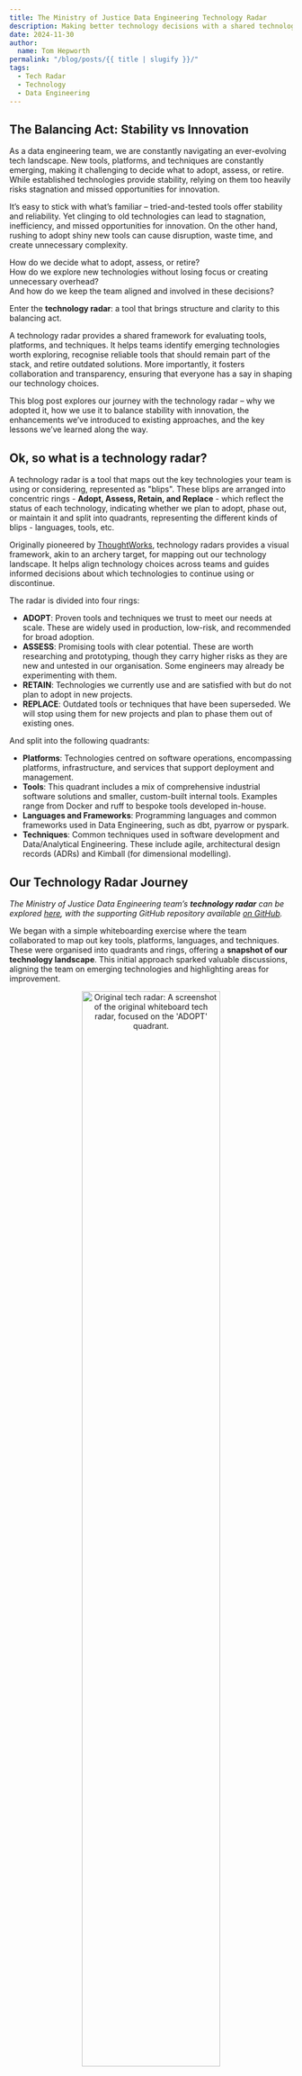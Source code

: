 ```yaml
---
title: The Ministry of Justice Data Engineering Technology Radar
description: Making better technology decisions with a shared technology radar.
date: 2024-11-30
author:
  name: Tom Hepworth
permalink: "/blog/posts/{{ title | slugify }}/"
tags:
  - Tech Radar
  - Technology
  - Data Engineering
---
```


## The Balancing Act: Stability vs Innovation

As a data engineering team, we are constantly navigating an ever-evolving tech landscape. New tools, platforms, and techniques are constantly emerging, making it challenging to decide what to adopt, assess, or retire. While established technologies provide stability, relying on them too heavily risks stagnation and missed opportunities for innovation.

It’s easy to stick with what’s familiar – tried-and-tested tools offer stability and reliability. Yet clinging to old technologies can lead to stagnation, inefficiency, and missed opportunities for innovation. On the other hand, rushing to adopt shiny new tools can cause disruption, waste time, and create unnecessary complexity.

How do we decide what to adopt, assess, or retire? <br>
How do we explore new technologies without losing focus or creating unnecessary overhead? <br>
And how do we keep the team aligned and involved in these decisions? <br>

Enter the **technology radar**: a tool that brings structure and clarity to this balancing act.

A technology radar provides a shared framework for evaluating tools, platforms, and techniques. It helps teams identify emerging technologies worth exploring, recognise reliable tools that should remain part of the stack, and retire outdated solutions. More importantly, it fosters collaboration and transparency, ensuring that everyone has a say in shaping our technology choices.

This blog post explores our journey with the technology radar – why we adopted it, how we use it to balance stability with innovation, the enhancements we’ve introduced to existing approaches, and the key lessons we’ve learned along the way.

## Ok, so what is a technology radar?

A technology radar is a tool that maps out the key technologies your team is using or considering, represented as "blips". These blips are arranged into concentric rings - **Adopt, Assess, Retain, and Replace** - which reflect the status of each technology, indicating whether we plan to adopt, phase out, or maintain it and split into quadrants, representing the different kinds of blips - languages, tools, etc.

Originally pioneered by [ThoughtWorks](https://www.thoughtworks.com/radar), technology radars provides a visual framework, akin to an archery target, for mapping out our technology landscape. It helps align technology choices across teams and guides informed decisions about which technologies to continue using or discontinue.

The radar is divided into four rings:
- **ADOPT**: Proven tools and techniques we trust to meet our needs at scale. These are widely used in production, low-risk, and recommended for broad adoption.
- **ASSESS**: Promising tools with clear potential. These are worth researching and prototyping, though they carry higher risks as they are new and untested in our organisation. Some engineers may already be experimenting with them.
- **RETAIN**: Technologies we currently use and are satisfied with but do not plan to adopt in new projects.
- **REPLACE**: Outdated tools or techniques that have been superseded. We will stop using them for new projects and plan to phase them out of existing ones.

And split into the following quadrants:
- **Platforms**: Technologies centred on software operations, encompassing platforms, infrastructure, and services that support deployment and management.
- **Tools**: This quadrant includes a mix of comprehensive industrial software solutions and smaller, custom-built internal tools. Examples range from Docker and ruff to bespoke tools developed in-house.
- **Languages and Frameworks**: Programming languages and common frameworks used in Data Engineering, such as dbt, pyarrow or pyspark.
- **Techniques**: Common techniques used in software development and Data/Analytical Engineering. These include agile, architectural design records (ADRs) and Kimball (for dimensional modelling).

## Our Technology Radar Journey

_The Ministry of Justice Data Engineering team’s **technology radar** can be explored [here](https://moj-analytical-services.github.io/data-and-analytics-engineering-tech-radar/), with the supporting GitHub repository available [on GitHub](https://github.com/moj-analytical-services/data-and-analytics-engineering-tech-radar)._

We began with a simple whiteboarding exercise where the team collaborated to map out key tools, platforms, languages, and techniques. These were organised into quadrants and rings, offering a **snapshot of our technology landscape**. This initial approach sparked valuable discussions, aligning the team on emerging technologies and highlighting areas for improvement.

<div style="text-align:center;">
    <img
        src="images/tech-radar/whiteboard_radar.png"
        alt="Original tech radar: A screenshot of the original whiteboard tech radar, focused on the 'ADOPT' quadrant."
        style="width: 70%; height: auto;">
</div>

### Wins and Challenges of the First Radar
Our initial radar provided several immediate benefits:
- A **shared understanding** of the technologies we use, their purpose, and potential future direction.
- **Improved engagement**: Team members had a platform to contribute ideas, raising awareness of our tools and techniques.
- A **clear visual overview** of our tech landscape, fostering alignment across the team.

However, the approach had clear limitations:
- **Manual maintenance**: Updating the radar was time-consuming and prone to becoming outdated.
- **Limited collaboration**: Contributions were limited to in-person meetings, restricting remote or asynchronous participation.
- **No historical record**: We couldn’t easily track changes, the rationale behind decisions, or the timeline of updates.

### From Static to Dynamic: Adopting an Open-Source Solution
In 2020, Zalando open-sourced their JavaScript-based [technology radar](https://github.com/zalando/tech-radar), which offered a dynamic and automated solution. Zalando’s radar uses a central JSON file to define each **blip**—its name, quadrant, ring, and date—which then automatically populates the visual radar. This simple yet powerful design addressed many of our challenges.

We adopted Zalando’s radar as a foundation and extended it to better suit our needs. By integrating with **GitHub Discussions**, we introduced a streamlined way to propose, discuss, and update blips while maintaining a transparent and historical record of decisions.

### Our Key Innovations
1. **Automated Updates**: Blip data is managed in a single JSON file, eliminating the need for manual updates and reducing overhead.
2. **Asynchronous Collaboration**: Leveraging GitHub Discussions, team members can propose and review blips at any time, enabling participation across remote and hybrid teams.
3. **Full Decision History**: Each blip discussion maintains a timeline of decisions and feedback, giving us a clear historical record.
4. **Improved Accessibility**: Hosting the radar on GitHub Pages makes it easily shareable with other teams and stakeholders.

By enhancing Zalando’s open-source radar with GitHub integrations, we transformed it into a living, collaborative tool that evolves with our team. It not only simplifies maintenance but also ensures that our technology choices remain transparent, well-documented, and adaptable.

---

## Integrations with GitHub

As a team, we’ve steadily consolidated our processes within **GitHub**, creating a unified environment for development, collaboration, and decision-making (see our blog post on [*GitHub as a One-Stop Shop*](https://ministryofjustice.github.io/data-and-analytics-engineering/blog/posts/github-as-a-one-stop-shop/) for more details). Naturally, we explored GitHub as a solution for managing our technology radar and found ways to enhance its functionality.

### Leveraging GitHub Discussions
After some experimentation, we adopted **GitHub Discussions** as the backbone for creating and managing blips. Each discussion corresponds to a blip and includes:
- **Title**: The name of the blip.
- **Labels**: To indicate its status—Adopt, Assess, Retain, or Replace.
- **Categories**: To classify the blip as a language, platform, tool, or technique.

Team members vote on blip status using an emoji-based system (a creative workaround for GitHub’s limited emoji set):
1. **ADOPT** 🚀
2. **ASSESS** 👍
3. **RETAIN** 😄
4. **REPLACE** 😦
5. **PAUSE** 👀

Following the voting process, discussions serve as open forums for team members to share insights, feedback, and concerns, creating a rich collaborative history for each blip.

<div style="text-align:center;">
    <img
        src="images/tech-radar/black-tech-radar-discussion.png"
        alt="A screenshot of one of the GitHub Discussions used to populate the tech radar."
        style="width: 50%; height: auto;">
</div>

### Benefits of GitHub Integrations

Integrating GitHub with our technology radar has delivered significant improvements:

- **Centralised Discussions**: GitHub Discussions provide a single, searchable space for all conversations and decisions about the radar. This makes it easy to revisit past choices, understand their rationale, and maintain a transparent decision history.
- **Automated Updates**: By using [GitHub’s GraphQL API](https://docs.github.com/en/graphql/overview/about-the-graphql-api), we’ve automated the process of extracting blip data to update the radar. This has drastically reduced manual effort, allowing us to refresh the radar regularly with minimal overhead. Previously, updating required hours of engineering time to organise whiteboarding sessions and implement changes.
- **Streamlined Blip Management**: Each blip now links directly to its corresponding discussion thread, creating a clear audit trail of decisions. Additionally, we can track the number of blips across rings, a previously laborious task. Before integration, the radar had grown to **140 blips for Data Engineering alone**, making it unwieldy to manage. With better oversight, we now maintain a focused and manageable **110 blips** across both Data Engineering and Analytical Engineering, aligning more effectively with our 50-person team.
- **Asynchronous Collaboration**: Team members can propose, discuss, and vote on blips at their convenience, enabling contributions from remote and hybrid staff. This flexibility ensures that everyone has a say, regardless of their location or working hours.

<hr>

## Notable Changes from Our Recent Tech Radar Review

Our latest technology radar refresh brought together around **thirty Data and Analytics Engineers** for a collaborative review of the existing blips. To ensure a focused and efficient process, we divided into smaller groups, each led by an engineer, to review a specific quadrant.

This exercise not only updated the radar but also reflected the evolving nature of our work. The introduction of the **Analytical Engineering function** has broadened the diversity of tools and techniques we use, leading to an increase in the number of blips. Below are the most significant updates from our latest review:

---

### 🔼 Climbers
These tools have proven their value, gaining maturity and broader adoption, which has earned them a move to the **Adopt** ring.

- **dbt-core**
  `dbt-core` has been a cornerstone of our Data Engineering stack for some time. Its recent move from the **Assess** ring to **Adopt** reflects its growing maturity and our increased confidence in its capabilities. We now have a dedicated team overseeing its internal implementation, and its usage continues to expand across projects.

- **ruff**
  Since our initial review in 2021, `ruff` has rapidly gained traction within the Python community. Its performance and simplicity have made it a reliable choice, leading us to move it from the **Assess** ring to **Adopt**.

---

### 🔽 Fallers
These tools have fallen out of favour due to limitations, inefficiencies, or the emergence of better alternatives.

- **AWS Glue**
  Previously an essential part of our Data Engineering stack, **AWS Glue** has moved from **Adopt** to **Replace**. We found it to be less reliable, harder to debug, and more costly than newer solutions. We have successfully transitioned to a combination of **dbt** and **Athena**, which offer greater cost efficiency and reliability.

- **Jira/Confluence**
  Once a mainstay of our project management processes, Jira and Confluence have moved from **Adopt** to **Replace**. While still used in parts of the organisation, we are exploring more streamlined alternatives that consolidate our tools and better meet our evolving needs.

- **Internal tools**
  Older tools like `dataengineeringutils3` and `etl-manager`, developed internally many years ago, are no longer actively maintained or widely used. These tools have now been moved to the **Replace** ring as we prioritise phasing them out in favour of modern, open-source solutions to reduce technical debt and simplify our workflows.

---

### ⭐ New Entries
New technologies and tools have entered the radar as we expand our capabilities and refine our workflows.

- **AWS Bedrock**
  [Details to be added]

- **dbt-core and SQLMesh**
  As part of our commitment to improving our `dbt-core` workflows, we’ve added tools like `dbt-codegen` and `dbt-audit-helper` to enhance collaboration, automation, and project management. Additionally, we are exploring **SQLMesh** to improve versioning and testing capabilities for our SQL-based workflows.

---

These changes highlight our continued focus on balancing **stability** with **innovation**, ensuring our toolkit remains efficient, scalable, and fit for purpose. Each update reflects careful consideration of what works, what doesn’t, and where we can improve to meet the evolving demands of our team and organisation.


## Next Steps

Our second-generation technology radar provides a more functional, automated way to coordinate technology choices across our teams. However, there’s still room for improvement as we look to make the radar even more effective and sustainable.

### Annual Updates and Team Engagement
We plan to refresh the radar annually during a dedicated team day. This serves as both a valuable team-building exercise and an opportunity for everyone—including junior team members—to contribute to shaping our technology strategy.

### Key Areas for Improvement
While the radar has already delivered significant value, several challenges remain that we’re actively addressing:
- **Automated CI for Blip Updates**: Although the radar integrates seamlessly with GitHub, we aim to further streamline the process with automated continuous integration workflows for updating blips.
- **Improved Labelling and Filtering**: The introduction of an Analytical Engineering function has increased the number of blips. To maintain clarity and usability, we are exploring ways to filter and categorise blips more effectively, ensuring the radar remains accessible and relevant across professions.
- **Maintaining Relevance**: As a revived tool, ensuring the radar actively supports decision-making processes is key. We will continue to evaluate its adoption and explore ways to integrate it further into our day-to-day workflows.

### Exploring Future Innovations
We’re also considering enhancements inspired by other open-source solutions. In particular, we’re exploring features from the [AOE technology radar](https://www.aoe.com/techradar/) in collaboration with one of our Ministry of Justice software teams. The AOE radar offers capabilities such as integrated summaries, detailed histories for each blip, and a refreshed user interface. These improvements could bring further clarity, context, and usability to our radar, ensuring it continues to evolve alongside our team’s needs.

By addressing these areas, we aim to keep the radar as a living, adaptable tool that not only reflects our technology landscape but actively drives better decision-making and collaboration across our teams.

## Conclusions
